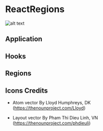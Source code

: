 # ReactRegions

![alt text](http://i.imgur.com/oqDBZkm.png "ReactRegions")

## Application
## Hooks
## Regions

## Icons Credits

- Atom vector By Lloyd Humphreys, DK (https://thenounproject.com/Lloyd)

- Layout vector By Pham Thi Dieu Linh, VN (https://thenounproject.com/phdieuli)
